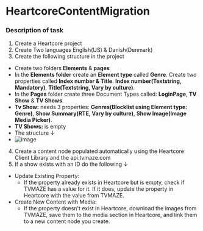 # HeartcoreContentMigration

### Description of task


1. Create a Heartcore project
2. Create Two languages English(US) & Danish(Denmark)
3. Create the following structure in the project
- Create two folders **Elements** & **pages**
- In the **Elements folder** create an **Element type** called **Genre**. Create two properties called **Index number & Title**. **Index number(Textstring, Mandatory)**, **Title(Textstring, Vary by culture)**.
- In the **Pages** folder create three Document Types called: **LoginPage**, **TV Show** & **TV Shows**.
- **Tv Show:** needs 3 properties: **Genres(Blocklist using Element type: Genre)**, **Show Summary(RTE, Vary by culture)**, **Show Image(Image Media Picker)**.
- **TV Shows:** is empty
- The structure ↓
- ![image](https://github.com/user-attachments/assets/200cbc39-9714-4744-8b09-bdbe22f8bc0f)
4. Create a content node populated automatically using the Heartcore Client Library and the api.tvmaze.com
5.  If a show exists with an ID do the following ↓
- Update Existing Property:
   - If the property already exists in Heartcore but is empty, check if TVMAZE has a value for it. If it does, update the property in Heartcore with the value from TVMAZE.
- Create New Content with Media:
   - If the property doesn't exist in Heartcore, download the images from TVMAZE, save them to the media section in Heartcore, and link them to a new content node you create.
